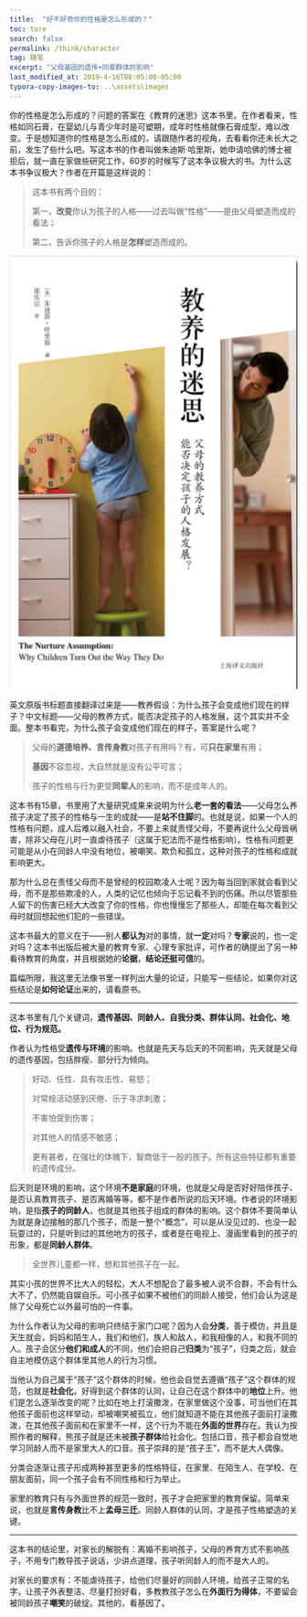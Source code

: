 ```yaml
---
title:  "好不好奇你的性格是怎么形成的？"
toc: ture
search: false
permalink: /think/character
tag: 随笔
excerpt: "父母基因的遗传+同辈群体的影响"
last_modified_at: 2019-4-16T08:05:00-05:00
typora-copy-images-to: ..\assets\images
---
```


你的性格是怎么形成的？问题的答案在《教育的迷思》这本书里。在作者看来，性格如同石膏，在婴幼儿与青少年时是可塑期，成年时性格就像石膏成型，难以改变。于是想知道你的性格是怎么形成的，请跟随作者的视角，去看看你还未长大之前，发生了些什么吧。写这本书的作者叫做朱迪斯·哈里斯，她申请哈佛的博士被拒后，就一直在家做些研究工作，60岁的时候写了这本争议极大的书。为什么这本书争议极大？作者在开篇是这样说的：

>这本书有两个目的：
>
>第一，**改变**你认为孩子的人格——过去叫做“性格”——是由父母塑造而成的看法；
>
>第二，告诉你孩子的人格是**怎样**塑造而成的。

![1555380319727](../assets/images/1555380319727.png)



英文原版书标题直接翻译过来是——教养假设：为什么孩子会变成他们现在的样子？中文标题——父母的教养方式，能否决定孩子的人格发展，这个其实并不全面。整本书看完，为什么孩子会变成他们现在的样子，答案是什么呢？

> 父母的**道德培养、言传身教**对孩子有用吗？有，可**只在家里**有用；
>
> **基因**不容忽视，大自然就是没有公平可言；
>
> 孩子的性格与行为更受**同辈人**的影响，而不是成年人的。

这本书有15章，书里用了大量研究成果来说明为什么**老一套的看法**——父母怎么养孩子决定了孩子的性格与一生的成就——是**站不住脚**的。也就是说，如果一个人的性格有问题，成人后难以融入社会，不要上来就责怪父母，不要再说什么父母皆祸害，除非父母在儿时一直虐待孩子（这属于犯法而不是性格影响）。性格有问题更可能是从小在同龄人中没有地位，被嘲笑、欺负和孤立，这种对孩子的性格和成就影响更大。

那为什么总在责怪父母而不是曾经的校园欺凌人士呢？因为每当回到家就会看到父母，而不是那些欺凌的人，人类的记忆也倾向于忘记看不到的伤痛。所以尽管那些人留下的伤害已经大大改变了你的性格，你也慢慢忘了那些人，却能在每次看到父母时就回想起他们犯的一些错误。

这本书最大的意义在于——别人**都认为**对的事情，就**一定**对吗？**专家**说的，也一定对吗？这本书出版后被大量的教育专家、心理专家批评，可作者的确提出了另一种看待教育的角度，并且根据她的**论据**，**结论还挺可信**的。

篇幅所限，我这里无法像书里一样列出大量的论证，只能写一些结论，如果你对这些结论是**如何论证**出来的，请看原书。

---

这本书里有几个关键词，**遗传基因、同龄人、自我分类、群体认同、社会化、地位、行为规范。**

作者认为性格受**遗传与环境**的影响。也就是先天与后天的不同影响，先天就是父母的遗传基因，包括胖瘦、部分行为倾向。

> 好动、任性、具有攻击性、易怒；
>
> 对常规活动感到厌倦、乐于寻求刺激；
>
> 不害怕受到伤害；
>
> 对其他人的情感不敏感；
>
> 更有甚者，在强壮的体魄下，智商低于一般的孩子。所有这些特征都有重要的遗传成分。

后天则是环境的影响，这个环境**不是家庭**的环境，也就是父母是否好好陪伴孩子、是否认真教育孩子、是否离婚等等，都不是作者所说的后天环境。作者说的环境影响，是指**孩子的同龄人**，也就是其他孩子组成的群体的影响。这个群体不要简单认为就是身边接触的那几个孩子，而是一整个“概念”，可以是从没见过的、也没一起玩耍过的，只是听到过的其他地方的孩子，或者是在电视上、漫画里看到的孩子的形象，都是**同龄人群体**。

> 全世界儿童都一样，想和其他孩子在一起。

其实小孩的世界不比大人的轻松，大人不想配合了最多被人说不合群，不会有什么大不了，仍然能自娱自乐。可小孩子如果不被他们的同龄人接受，他们会认为这是除了父母死亡以外最可怕的一件事。

为什么作者认为父母的影响只终结于家门口呢？因为人会**分类**，善于模仿，并且是天生就会，妈妈和陌生人，我们和他们，族人和敌人，和我相像的人，和我不同的人。孩子会区分**他们和成人**的不同，他们会把自己**归类**为“孩子”，归类之后，就会自主地模仿这个群体里其他人的行为习惯。

当他认为自己属于“孩子”这个群体的时候，他也会自觉去遵循“孩子”这个群体的规范，也就是**社会化**，好得到这个群体的认同，让自己在这个群体中的**地位**上升。他们是怎么逐渐改变的呢？比如在地上打滚撒泼，在家里做这个没事，可当他们在其他孩子面前也这样举动，却被嘲笑被孤立，他们就知道不能在其他孩子面前打滚撒泼，在其他孩子面前和在家里不一样，这个行为不能在**外面的世界**存在。我认为按照作者的解释，熊孩子就是还未被**孩子群体**给社会化。包括口音，孩子都会自觉地学习同龄人而不是家里大人的口音。孩子崇拜的是“孩子王”，而不是大人偶像。

分类会逐渐让孩子形成两种甚至更多的性格特征，在家里、在陌生人、在学校、在朋友面前，同一个孩子会有不同性格和行为举止。

家里的教育只有与外面世界的规范一致时，孩子才会把家里的教育保留。简单来说，也就是**言传身教**比不上**孟母三迁**。同龄人群体的认同，才是孩子性格塑造的关键。

---

这本书的结论里，对家长的解脱有：离婚不影响孩子，父母的养育方式不影响孩子，不用专门教导孩子说话，少讲点道理，孩子听同龄人的而不是大人的。

对家长的要求有：不能虐待孩子，给他们尽量好的同龄人环境，给孩子正常的名字，让孩子外表整洁、尽量打扮好看，多教教孩子怎么在**外面行为得体**，不要留会被同龄孩子**嘲笑**的破绽。其他的，看基因了。